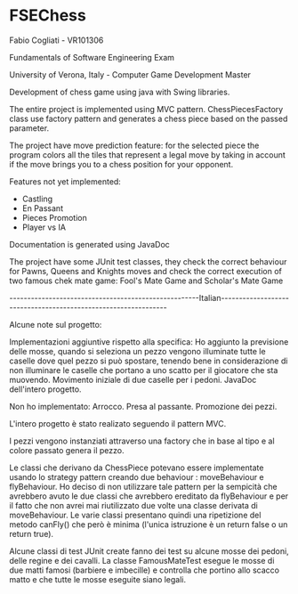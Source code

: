 # FSEChess

Fabio Cogliati - VR101306

Fundamentals of Software Engineering Exam

University of Verona, Italy - Computer Game Development Master

Development of chess game using java with Swing libraries.

The entire project is implemented using MVC pattern.
ChessPiecesFactory class use factory pattern and generates a chess piece based on the passed parameter.

The project have move prediction feature: for the selected piece the program colors all the tiles that represent a legal move by taking in account if the move brings you to a chess position for your opponent.

Features not yet implemented:
- Castling
- En Passant
- Pieces Promotion
- Player vs IA

Documentation is generated using JavaDoc

The project have some JUnit test classes, they check the correct behaviour for Pawns, Queens and Knights moves and check the correct execution of two famous chek mate game: Fool's Mate Game and Scholar's Mate Game




-----------------------------------------------------Italian---------------------------------------------------------------




Alcune note sul progetto:

  Implementazioni aggiuntive rispetto alla specifica:
    Ho aggiunto la previsione delle mosse, quando si seleziona un pezzo vengono illuminate tutte le caselle
     dove quel pezzo si può spostare, tenendo bene in considerazione di non illuminare le caselle che portano
     a uno scatto per il giocatore che sta muovendo.
    Movimento iniziale di due caselle per i pedoni.
    JavaDoc dell'intero progetto.
    
  Non ho implementato:
    Arrocco.
    Presa al passante.
    Promozione dei pezzi.
    
L'intero progetto è stato realizato seguendo il pattern MVC.

I pezzi vengono instanziati attraverso una factory che in base al tipo e al colore passato genera il pezzo.

Le classi che derivano da ChessPiece potevano essere implementate usando lo strategy pattern creando due behaviour :
moveBehaviour e flyBehaviour. Ho deciso di non utilizzare tale pattern per la sempicità che avrebbero avuto le due classi che
avrebbero ereditato da flyBehaviour e per il fatto che non avrei mai riutilizzato due volte una classe derivata di moveBehaviour.
Le varie classi presentano quindi una ripetizione del metodo canFly() che però è minima (l'unica istruzione è un return false
o un return true).

Alcune classi di test JUnit create fanno dei test su alcune mosse dei pedoni, delle regine e dei cavalli.
La classe FamousMateTest esegue le mosse di due matti famosi (barbiere e imbecille) e controlla che portino allo scacco matto e che tutte le mosse eseguite siano legali.
